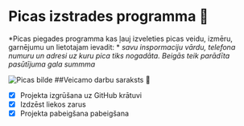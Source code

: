 # Picas izstrades programma :pizza:
*Picas piegades programma kas ļauj izveleties picas veidu, izmēru, garnējumu un lietotajam ievadit: *
*savu inspormaciju vārdu, telefona numuru un adresi uz kuru pica tiks nogadāta.*
*Beigās teik parādīta pasūtījuma gala summma*

![Picas bilde](https://i.pinimg.com/originals/4d/f1/5b/4df15b219d4cfc625a490cbae30a968e.png)
##Veicamo darbu saraksts 	:pizza:
- [x] Projekta izgrūšana uz GitHub krātuvi
- [X] Izdzēst liekos zarus 
- [X] Projekta pabeigšana pabeigšana
